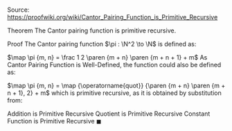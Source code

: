 # 

Source: https://proofwiki.org/wiki/Cantor_Pairing_Function_is_Primitive_Recursive

Theorem
The Cantor pairing function is primitive recursive.


Proof
The Cantor pairing function $\pi : \N^2 \to \N$ is defined as:

$\map \pi {m, n} = \frac 1 2 \paren {m + n} \paren {m + n + 1} + m$
As Cantor Pairing Function is Well-Defined, the function could also be defined as:

$\map \pi {m, n} = \map {\operatorname{quot}} {\paren {m + n} \paren {m + n + 1}, 2} + m$
which is primitive recursive, as it is obtained by substitution from:

Addition is Primitive Recursive
Quotient is Primitive Recursive
Constant Function is Primitive Recursive
$\blacksquare$





